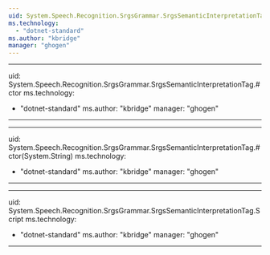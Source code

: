 ```yaml
---
uid: System.Speech.Recognition.SrgsGrammar.SrgsSemanticInterpretationTag
ms.technology: 
  - "dotnet-standard"
ms.author: "kbridge"
manager: "ghogen"
---
```


---
uid: System.Speech.Recognition.SrgsGrammar.SrgsSemanticInterpretationTag.#ctor
ms.technology: 
  - "dotnet-standard"
ms.author: "kbridge"
manager: "ghogen"
---

---
uid: System.Speech.Recognition.SrgsGrammar.SrgsSemanticInterpretationTag.#ctor(System.String)
ms.technology: 
  - "dotnet-standard"
ms.author: "kbridge"
manager: "ghogen"
---

---
uid: System.Speech.Recognition.SrgsGrammar.SrgsSemanticInterpretationTag.Script
ms.technology: 
  - "dotnet-standard"
ms.author: "kbridge"
manager: "ghogen"
---
